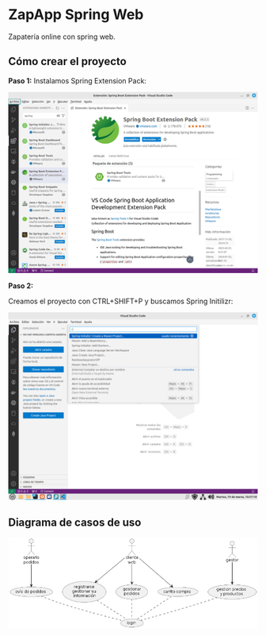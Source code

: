 # ZapApp Spring Web 

Zapatería online con spring web.


## Cómo crear el proyecto

**Paso 1:** Instalamos Spring Extension Pack:

![Instalando extensiones](docs/Captura%20de%20pantalla%20de%202024-03-19%2010-36-55.png)

**Paso 2:** 

Creamos el proyecto con CTRL+SHIFT+P y buscamos Spring Initilizr:

![alt](docs/Captura%20de%20pantalla%20de%202024-03-19%2010-37-18.png)


## Diagrama de casos de uso

![Caso de uso](out/docs/diagrama-caso-uso/Diagrama%20de%20casos%20de%20uso.png)